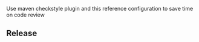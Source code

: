 Use maven checkstyle plugin and this reference configuration to save time on code review

## Release
```shell

```